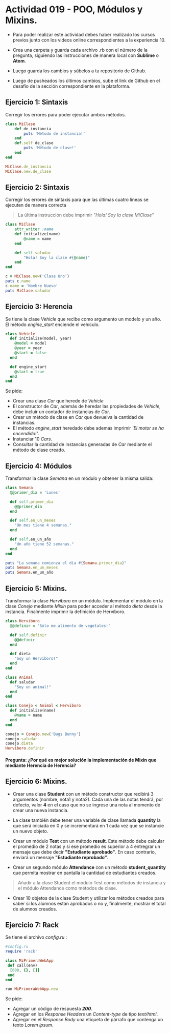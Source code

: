 # Actividad 019 - POO, Módulos y Mixins.

- Para poder realizar este actividad debes haber realizado los cursos previos junto con los videos online correspondientes a la experiencia 10.

- Crea una carpeta y guarda cada archivo .rb con el número de la pregunta, siguiendo las instrucciones de manera local con **Sublime** o **Atom**.

- Luego guarda los cambios y súbelos a tu repositorio de Github.

- Luego de pusheados los últimos cambios, sube el link de Github en el desafío de la sección correspondiente en la plataforma.

## Ejercicio 1: Sintaxis
Corregir los errores para poder ejecutar ambos métodos.

~~~rb
class MiClase
    def de_instancia
        puts 'Método de instancia!'
    end
    def.self de_clase
        puts 'Método de clase!'
    end
end

MiClase.de_instancia
MiClase.new.de_clase
~~~

## Ejercicio 2: Sintaxis
Corregir los errores de sintaxis para que las últimas cuatro líneas se ejecuten de manera correcta
>La última instrucción debe imprimir *"Hola! Soy la clase MiClase"*

~~~rb
class MiClase
    attr_writer :name
    def initialize(name)
        @name = name
    end

    def self.saludar
        "Hola! Soy la clase #{@name}"
    end
end

c = MiClase.new('Clase Uno')
puts c.name
c.name = 'Nombre Nuevo'
puts MiClase.saludar
~~~

## Ejercicio 3: Herencia
Se tiene la clase *Vehicle* que recibe como argumento un modelo y un año. El método *engine_start* enciende el vehículo.

~~~rb
class Vehicle
  def initialize(model, year)
    @model = model
    @year = year
    @start = false
  end

  def engine_start
    @start = true
  end
end
~~~

Se pide: 
- Crear una clase *Car* que herede de *Vehicle*
- El constructor de *Car*, además de heredar las propiedades de *Vehicle*, debe incluir un contador de instancias de *Car*.
- Crear un método de clase en *Car* que devuelva la cantidad de instancias.
- El método *engine_start* heredado debe además imprimir *'El motor se ha encendido!'*.
- Instanciar 10 *Cars*.
- Consultar la cantidad de instancias generadas de *Car* mediante el método de clase creado.

## Ejercicio 4: Módulos
Transformar la clase *Semana* en un módulo y obtener la misma salida:

~~~rb
class Semana
  @@primer_dia = 'Lunes'

  def self.primer_dia
    @@primer_dia
  end

  def self.en_un_meses
    "Un mes tiene 4 semanas."
  end

  def self.en_un_año
    "Un año tiene 52 semanas."
  end
end

puts "La semana comienza el día #{Semana.primer_dia}"
puts Semana.en_un_meses
puts Semana.en_un_año
~~~

## Ejercicio 5: Mixins.
Transformar la clase *Herviboro* en un módulo. Implementar el módulo en la clase *Conejo* mediante *Mixin* para poder acceder al método *dieta* desde la instancia. Finalmente imprimir la definición de Hervíboro.

~~~rb
class Herviboro
  @@definir = 'Sólo me alimento de vegetales!'

  def self.definir
    @@definir
  end

  def dieta
    "Soy un Herviboro!"
  end
end

class Animal
  def saludar
    "Soy un animal!"
  end
end

class Conejo < Animal < Herviboro
  def initialize(name)
    @name = name
  end
end

conejo = Conejo.new('Bugs Bunny')
conejo.saludar
conejo.dieta
Herviboro.definir
~~~

#### Pregunta: ¿Por qué es mejor solución la implementación de Mixin que mediante Herencia de Herencia?

## Ejercicio 6: Mixins.

- Crear una clase **Student** con un método constructor que recibirá 3 argumentos (nombre, nota1 y nota2). Cada una de las notas tendrá, por defecto, valor **4** en el caso que no se ingrese una nota al momento de crear una nueva instancia.
 
- La clase también debe tener una variable de clase llamada **quantity** la que será iniciada en 0 y se incrementará en 1 cada vez que se instancie un nuevo objeto.

- Crear un módulo **Test** con un método **result**. Este método debe calcular el promedio de 2 notas y si ese promedio es superior a 4 entregrar un mensaje que debe decir **"Estudiante aprobado"**. En caso contrario, enviará un mensaje **"Estudiante reprobado"**.

- Crear un segundo módulo **Attendance** con un método **student_quantity** que permita mostrar en pantalla la cantidad de estudiantes creados.

 > Añadir a la clase Student el módulo Test como métodos de instancia y el módulo Attendance como métodos de clase.
 
- Crear 10 objetos de la clase Student y utilizar los métodos creados para saber si los alumnos están aprobados o no y, finalmente, mostrar el total de alumnos creados.

## Ejercicio 7: Rack
Se tiene el archivo *config.ru* :

~~~rb
#config.ru
require 'rack'

class MiPrimeraWebApp
 def call(env)
  [000, {}, []]
 end
end

run MiPrimeraWebApp.new
~~~

Se pide: 
 - Agregar un código de respuesta ***200***.
 - Agregar en los *Response Headers* un *Content-type* de tipo *text/html*.
 - Agregar en el *Response Body* una etiqueta de párrafo que contenga un texto *Lorem ipsum*.


